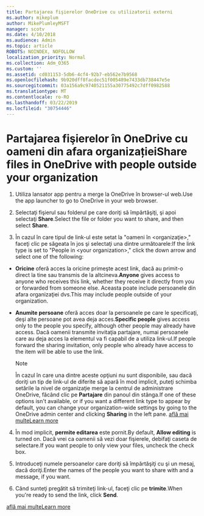 ```yaml
---
title: Partajarea fişierelor OneDrive cu utilizatorii externi
ms.author: mikeplum
author: MikePlumleyMSFT
manager: scotv
ms.date: 4/10/2018
ms.audience: Admin
ms.topic: article
ROBOTS: NOINDEX, NOFOLLOW
localization_priority: Normal
ms.collection: Adm_O365
ms.custom: ''
ms.assetid: cd031153-5db6-4cf4-92b7-eb562e7b9568
ms.openlocfilehash: 9b920dff8facdec51f005489e7433db738447e5e
ms.sourcegitcommit: 03a156a9c9740521155a30775492c7dff0982588
ms.translationtype: MT
ms.contentlocale: ro-RO
ms.lasthandoff: 03/22/2019
ms.locfileid: "30754446"
---
```

# <a name="share-files-in-onedrive-with-people-outside-your-organization"></a><span data-ttu-id="bbee6-102">Partajarea fişierelor în OneDrive cu oameni din afara organizației</span><span class="sxs-lookup"><span data-stu-id="bbee6-102">Share files in OneDrive with people outside your organization</span></span>

1. <span data-ttu-id="bbee6-103">Utiliza lansator app pentru a merge la OneDrive în browser-ul web.</span><span class="sxs-lookup"><span data-stu-id="bbee6-103">Use the app launcher to go to OneDrive in your web browser.</span></span> 
    
2. <span data-ttu-id="bbee6-104">Selectaţi fişierul sau folderul pe care doriţi să împărtăşiţi, şi apoi selectaţi **Share**.</span><span class="sxs-lookup"><span data-stu-id="bbee6-104">Select the file or folder you want to share, and then select **Share**.</span></span> 
    
3. <span data-ttu-id="bbee6-105">În cazul în care tipul de link-ul este setat la "oameni în \<organizaţie\>," faceţi clic pe săgeata în jos şi selectaţi una dintre următoarele:</span><span class="sxs-lookup"><span data-stu-id="bbee6-105">If the link type is set to "People in \<your organization\>," click the down arrow and select one of the following:</span></span> 
    
  - <span data-ttu-id="bbee6-106">**Oricine** oferă acces la oricine primeşte acest link, dacă au primit-o direct la tine sau transmis de la altcineva.</span><span class="sxs-lookup"><span data-stu-id="bbee6-106">**Anyone** gives access to anyone who receives this link, whether they receive it directly from you or forwarded from someone else.</span></span> <span data-ttu-id="bbee6-107">Aceasta poate include persoanele din afara organizaţiei dvs.</span><span class="sxs-lookup"><span data-stu-id="bbee6-107">This may include people outside of your organization.</span></span> 
    
  - <span data-ttu-id="bbee6-108">**Anumite persoane** oferă acces doar la persoanele pe care le specificaţi, deşi alte persoane pot avea deja acces.</span><span class="sxs-lookup"><span data-stu-id="bbee6-108">**Specific people** gives access only to the people you specify, although other people may already have access.</span></span> <span data-ttu-id="bbee6-109">Dacă oamenii transmite invitaţia partajare, numai persoanele care au deja acces la elementul va fi capabil de a utiliza link-ul.</span><span class="sxs-lookup"><span data-stu-id="bbee6-109">If people forward the sharing invitation, only people who already have access to the item will be able to use the link.</span></span> 
    
    > [!NOTE]
    > <span data-ttu-id="bbee6-110">În cazul în care una dintre aceste opţiuni nu sunt disponibile, sau dacă doriţi un tip de link-ul de diferite să apară în mod implicit, puteţi schimba setările la nivel de organizaţie merge la centrul de administrare OneDrive, făcând clic pe **Partajare** din panoul din stânga.</span><span class="sxs-lookup"><span data-stu-id="bbee6-110">If one of these options isn't available, or if you want a different link type to appear by default, you can change your organization-wide settings by going to the OneDrive admin center and clicking **Sharing** in the left pane.</span></span> [<span data-ttu-id="bbee6-111">află mai multe</span><span class="sxs-lookup"><span data-stu-id="bbee6-111">Learn more</span></span>](https://go.microsoft.com/fwlink/?linkid=871961)
  
4. <span data-ttu-id="bbee6-112">În mod implicit, **permite editarea** este pornit.</span><span class="sxs-lookup"><span data-stu-id="bbee6-112">By default, **Allow editing** is turned on.</span></span> <span data-ttu-id="bbee6-113">Dacă vrei ca oamenii să vezi doar fişierele, debifaţi caseta de selectare.</span><span class="sxs-lookup"><span data-stu-id="bbee6-113">If you want people to only view your files, uncheck the check box.</span></span> 
    
5. <span data-ttu-id="bbee6-114">Introduceţi numele persoanelor care doriţi să împărtăşiţi cu şi un mesaj, dacă doriţi.</span><span class="sxs-lookup"><span data-stu-id="bbee6-114">Enter the names of the people you want to share with and a message, if you want.</span></span>
    
6. <span data-ttu-id="bbee6-115">Când sunteţi pregătit să trimiteţi link-ul, faceţi clic pe **trimite**.</span><span class="sxs-lookup"><span data-stu-id="bbee6-115">When you're ready to send the link, click **Send**.</span></span> 
    
[<span data-ttu-id="bbee6-116">află mai multe</span><span class="sxs-lookup"><span data-stu-id="bbee6-116">Learn more</span></span>](https://go.microsoft.com/fwlink/?linkid=871861)
  

